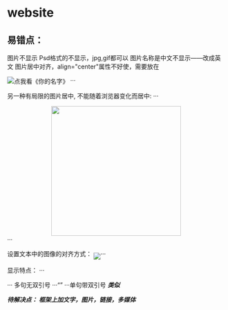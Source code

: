# website
## 易错点：
图片不显示
Psd格式的不显示，jpg,gif都可以
图片名称是中文不显示——改成英文
图片居中对齐，align="center"属性不好使，需要放在 <div align="center"></div>
    <img src="images/timg.psd" alt="点我看《你的名字》" align="center"/> ···


另一种有局限的图片居中, 不能随着浏览器变化而居中:
···<!DOCTYPE html PUBLIC "-//W3C//DTD XHTML 1.0 Transitional//EN" "http://www.w3.org/TR/xhtml1/DTD/xhtml1-transitional.dtd">
<html xmlns="http://www.w3.org/1999/xhtml">
<head>
<meta http-equiv="Content-Type" content="text/html; charset=utf-8" />
<title>图片居中</title>
<style type="text/css">
body{width:800px;}
div{ margin:0 auto;width:300px;/}
img{ margin:0 auto;}
</style>
</head>
<body>
<div>
    <img src="20151001200918.jpg" width="300" />
</div>
</body>
</html>···

设置文本中的图像的对齐方式：
<img src="/i/eg_cute.gif" align="middle" />···




显示特点：
···<blockquote></blockquote>··· 多句无双引号
···<q></q> ···单句带双引号
<strong><em>类似


待解决点：
框架上加文字，图片，链接，多媒体

